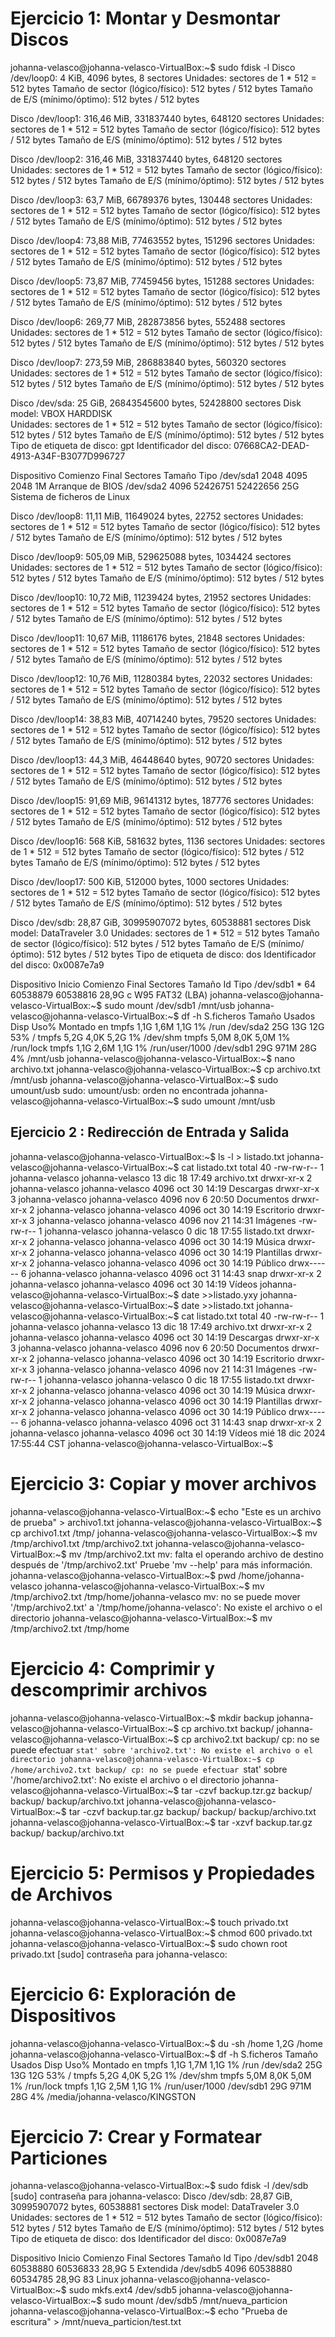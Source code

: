# Ejercicio 1: Montar y Desmontar Discos

johanna-velasco@johanna-velasco-VirtualBox:~$ sudo fdisk -l
Disco /dev/loop0: 4 KiB, 4096 bytes, 8 sectores
Unidades: sectores de 1 * 512 = 512 bytes
Tamaño de sector (lógico/físico): 512 bytes / 512 bytes
Tamaño de E/S (mínimo/óptimo): 512 bytes / 512 bytes


Disco /dev/loop1: 316,46 MiB, 331837440 bytes, 648120 sectores
Unidades: sectores de 1 * 512 = 512 bytes
Tamaño de sector (lógico/físico): 512 bytes / 512 bytes
Tamaño de E/S (mínimo/óptimo): 512 bytes / 512 bytes


Disco /dev/loop2: 316,46 MiB, 331837440 bytes, 648120 sectores
Unidades: sectores de 1 * 512 = 512 bytes
Tamaño de sector (lógico/físico): 512 bytes / 512 bytes
Tamaño de E/S (mínimo/óptimo): 512 bytes / 512 bytes


Disco /dev/loop3: 63,7 MiB, 66789376 bytes, 130448 sectores
Unidades: sectores de 1 * 512 = 512 bytes
Tamaño de sector (lógico/físico): 512 bytes / 512 bytes
Tamaño de E/S (mínimo/óptimo): 512 bytes / 512 bytes


Disco /dev/loop4: 73,88 MiB, 77463552 bytes, 151296 sectores
Unidades: sectores de 1 * 512 = 512 bytes
Tamaño de sector (lógico/físico): 512 bytes / 512 bytes
Tamaño de E/S (mínimo/óptimo): 512 bytes / 512 bytes


Disco /dev/loop5: 73,87 MiB, 77459456 bytes, 151288 sectores
Unidades: sectores de 1 * 512 = 512 bytes
Tamaño de sector (lógico/físico): 512 bytes / 512 bytes
Tamaño de E/S (mínimo/óptimo): 512 bytes / 512 bytes


Disco /dev/loop6: 269,77 MiB, 282873856 bytes, 552488 sectores
Unidades: sectores de 1 * 512 = 512 bytes
Tamaño de sector (lógico/físico): 512 bytes / 512 bytes
Tamaño de E/S (mínimo/óptimo): 512 bytes / 512 bytes


Disco /dev/loop7: 273,59 MiB, 286883840 bytes, 560320 sectores
Unidades: sectores de 1 * 512 = 512 bytes
Tamaño de sector (lógico/físico): 512 bytes / 512 bytes
Tamaño de E/S (mínimo/óptimo): 512 bytes / 512 bytes


Disco /dev/sda: 25 GiB, 26843545600 bytes, 52428800 sectores
Disk model: VBOX HARDDISK   
Unidades: sectores de 1 * 512 = 512 bytes
Tamaño de sector (lógico/físico): 512 bytes / 512 bytes
Tamaño de E/S (mínimo/óptimo): 512 bytes / 512 bytes
Tipo de etiqueta de disco: gpt
Identificador del disco: 07668CA2-DEAD-4913-A34F-B3077D996727

Dispositivo Comienzo    Final Sectores Tamaño Tipo
/dev/sda1       2048     4095     2048     1M Arranque de BIOS
/dev/sda2       4096 52426751 52422656    25G Sistema de ficheros de Linux


Disco /dev/loop8: 11,11 MiB, 11649024 bytes, 22752 sectores
Unidades: sectores de 1 * 512 = 512 bytes
Tamaño de sector (lógico/físico): 512 bytes / 512 bytes
Tamaño de E/S (mínimo/óptimo): 512 bytes / 512 bytes


Disco /dev/loop9: 505,09 MiB, 529625088 bytes, 1034424 sectores
Unidades: sectores de 1 * 512 = 512 bytes
Tamaño de sector (lógico/físico): 512 bytes / 512 bytes
Tamaño de E/S (mínimo/óptimo): 512 bytes / 512 bytes


Disco /dev/loop10: 10,72 MiB, 11239424 bytes, 21952 sectores
Unidades: sectores de 1 * 512 = 512 bytes
Tamaño de sector (lógico/físico): 512 bytes / 512 bytes
Tamaño de E/S (mínimo/óptimo): 512 bytes / 512 bytes


Disco /dev/loop11: 10,67 MiB, 11186176 bytes, 21848 sectores
Unidades: sectores de 1 * 512 = 512 bytes
Tamaño de sector (lógico/físico): 512 bytes / 512 bytes
Tamaño de E/S (mínimo/óptimo): 512 bytes / 512 bytes


Disco /dev/loop12: 10,76 MiB, 11280384 bytes, 22032 sectores
Unidades: sectores de 1 * 512 = 512 bytes
Tamaño de sector (lógico/físico): 512 bytes / 512 bytes
Tamaño de E/S (mínimo/óptimo): 512 bytes / 512 bytes


Disco /dev/loop14: 38,83 MiB, 40714240 bytes, 79520 sectores
Unidades: sectores de 1 * 512 = 512 bytes
Tamaño de sector (lógico/físico): 512 bytes / 512 bytes
Tamaño de E/S (mínimo/óptimo): 512 bytes / 512 bytes


Disco /dev/loop13: 44,3 MiB, 46448640 bytes, 90720 sectores
Unidades: sectores de 1 * 512 = 512 bytes
Tamaño de sector (lógico/físico): 512 bytes / 512 bytes
Tamaño de E/S (mínimo/óptimo): 512 bytes / 512 bytes


Disco /dev/loop15: 91,69 MiB, 96141312 bytes, 187776 sectores
Unidades: sectores de 1 * 512 = 512 bytes
Tamaño de sector (lógico/físico): 512 bytes / 512 bytes
Tamaño de E/S (mínimo/óptimo): 512 bytes / 512 bytes


Disco /dev/loop16: 568 KiB, 581632 bytes, 1136 sectores
Unidades: sectores de 1 * 512 = 512 bytes
Tamaño de sector (lógico/físico): 512 bytes / 512 bytes
Tamaño de E/S (mínimo/óptimo): 512 bytes / 512 bytes


Disco /dev/loop17: 500 KiB, 512000 bytes, 1000 sectores
Unidades: sectores de 1 * 512 = 512 bytes
Tamaño de sector (lógico/físico): 512 bytes / 512 bytes
Tamaño de E/S (mínimo/óptimo): 512 bytes / 512 bytes


Disco /dev/sdb: 28,87 GiB, 30995907072 bytes, 60538881 sectores
Disk model: DataTraveler 3.0
Unidades: sectores de 1 * 512 = 512 bytes
Tamaño de sector (lógico/físico): 512 bytes / 512 bytes
Tamaño de E/S (mínimo/óptimo): 512 bytes / 512 bytes
Tipo de etiqueta de disco: dos
Identificador del disco: 0x0087e7a9

Dispositivo Inicio Comienzo    Final Sectores Tamaño Id Tipo
/dev/sdb1   *            64 60538879 60538816  28,9G  c W95 FAT32 (LBA)
johanna-velasco@johanna-velasco-VirtualBox:~$ sudo mount /dev/sdb1 /mnt/usb
johanna-velasco@johanna-velasco-VirtualBox:~$ df -h
S.ficheros     Tamaño Usados  Disp Uso% Montado en
tmpfs            1,1G   1,6M  1,1G   1% /run
/dev/sda2         25G    13G   12G  53% /
tmpfs            5,2G   4,0K  5,2G   1% /dev/shm
tmpfs            5,0M   8,0K  5,0M   1% /run/lock
tmpfs            1,1G   2,6M  1,1G   1% /run/user/1000
/dev/sdb1         29G   971M   28G   4% /mnt/usb
johanna-velasco@johanna-velasco-VirtualBox:~$ nano archivo.txt
johanna-velasco@johanna-velasco-VirtualBox:~$ cp archivo.txt /mnt/usb
johanna-velasco@johanna-velasco-VirtualBox:~$ sudo umount/usb
sudo: umount/usb: orden no encontrada
johanna-velasco@johanna-velasco-VirtualBox:~$ sudo umount /mnt/usb 

## Ejercicio 2 : Redirección de Entrada y Salida

johanna-velasco@johanna-velasco-VirtualBox:~$ ls -l > listado.txt
johanna-velasco@johanna-velasco-VirtualBox:~$ cat listado.txt
total 40
-rw-rw-r-- 1 johanna-velasco johanna-velasco   13 dic 18 17:49 archivo.txt
drwxr-xr-x 2 johanna-velasco johanna-velasco 4096 oct 30 14:19 Descargas
drwxr-xr-x 3 johanna-velasco johanna-velasco 4096 nov  6 20:50 Documentos
drwxr-xr-x 2 johanna-velasco johanna-velasco 4096 oct 30 14:19 Escritorio
drwxr-xr-x 3 johanna-velasco johanna-velasco 4096 nov 21 14:31 Imágenes
-rw-rw-r-- 1 johanna-velasco johanna-velasco    0 dic 18 17:55 listado.txt
drwxr-xr-x 2 johanna-velasco johanna-velasco 4096 oct 30 14:19 Música
drwxr-xr-x 2 johanna-velasco johanna-velasco 4096 oct 30 14:19 Plantillas
drwxr-xr-x 2 johanna-velasco johanna-velasco 4096 oct 30 14:19 Público
drwx------ 6 johanna-velasco johanna-velasco 4096 oct 31 14:43 snap
drwxr-xr-x 2 johanna-velasco johanna-velasco 4096 oct 30 14:19 Vídeos
johanna-velasco@johanna-velasco-VirtualBox:~$ date >>listado.yxy
johanna-velasco@johanna-velasco-VirtualBox:~$ date >>listado.txt
johanna-velasco@johanna-velasco-VirtualBox:~$ cat listado.txt
total 40
-rw-rw-r-- 1 johanna-velasco johanna-velasco   13 dic 18 17:49 archivo.txt
drwxr-xr-x 2 johanna-velasco johanna-velasco 4096 oct 30 14:19 Descargas
drwxr-xr-x 3 johanna-velasco johanna-velasco 4096 nov  6 20:50 Documentos
drwxr-xr-x 2 johanna-velasco johanna-velasco 4096 oct 30 14:19 Escritorio
drwxr-xr-x 3 johanna-velasco johanna-velasco 4096 nov 21 14:31 Imágenes
-rw-rw-r-- 1 johanna-velasco johanna-velasco    0 dic 18 17:55 listado.txt
drwxr-xr-x 2 johanna-velasco johanna-velasco 4096 oct 30 14:19 Música
drwxr-xr-x 2 johanna-velasco johanna-velasco 4096 oct 30 14:19 Plantillas
drwxr-xr-x 2 johanna-velasco johanna-velasco 4096 oct 30 14:19 Público
drwx------ 6 johanna-velasco johanna-velasco 4096 oct 31 14:43 snap
drwxr-xr-x 2 johanna-velasco johanna-velasco 4096 oct 30 14:19 Vídeos
mié 18 dic 2024 17:55:44 CST
johanna-velasco@johanna-velasco-VirtualBox:~$ 

# Ejercicio 3: Copiar y mover archivos

johanna-velasco@johanna-velasco-VirtualBox:~$ echo "Este es un archivo de prueba" > archivo1.txt
johanna-velasco@johanna-velasco-VirtualBox:~$ cp archivo1.txt /tmp/
johanna-velasco@johanna-velasco-VirtualBox:~$ mv /tmp/archivo1.txt /tmp/archivo2.txt
johanna-velasco@johanna-velasco-VirtualBox:~$ mv /tmp/archivo2.txt
mv: falta el operando archivo de destino después de '/tmp/archivo2.txt'
Pruebe 'mv --help' para más información.
johanna-velasco@johanna-velasco-VirtualBox:~$ pwd
/home/johanna-velasco
johanna-velasco@johanna-velasco-VirtualBox:~$ mv /tmp/archivo2.txt /tmp/home/johanna-velasco
mv: no se puede mover '/tmp/archivo2.txt' a '/tmp/home/johanna-velasco': No existe el archivo o el directorio
johanna-velasco@johanna-velasco-VirtualBox:~$ mv /tmp/archivo2.txt /tmp/home

# Ejercicio 4: Comprimir y descomprimir archivos

johanna-velasco@johanna-velasco-VirtualBox:~$ mkdir backup
johanna-velasco@johanna-velasco-VirtualBox:~$ cp archivo.txt backup/
johanna-velasco@johanna-velasco-VirtualBox:~$ cp archivo2.txt backup/
cp: no se puede efectuar `stat' sobre 'archivo2.txt': No existe el archivo o el directorio
johanna-velasco@johanna-velasco-VirtualBox:~$ cp /home/archivo2.txt backup/
cp: no se puede efectuar `stat' sobre '/home/archivo2.txt': No existe el archivo o el directorio
johanna-velasco@johanna-velasco-VirtualBox:~$ tar -czvf backup.tzr.gz backup/
backup/
backup/archivo.txt
johanna-velasco@johanna-velasco-VirtualBox:~$ tar -czvf backup.tar.gz backup/
backup/
backup/archivo.txt
johanna-velasco@johanna-velasco-VirtualBox:~$ tar -xzvf backup.tar.gz
backup/
backup/archivo.txt

# Ejercicio 5: Permisos y Propiedades de Archivos
johanna-velasco@johanna-velasco-VirtualBox:~$ touch privado.txt
johanna-velasco@johanna-velasco-VirtualBox:~$ chmod 600 privado.txt
johanna-velasco@johanna-velasco-VirtualBox:~$ sudo chown root privado.txt
[sudo] contraseña para johanna-velasco: 

# Ejercicio 6: Exploración de Dispositivos

johanna-velasco@johanna-velasco-VirtualBox:~$ du -sh /home
1,2G	/home
johanna-velasco@johanna-velasco-VirtualBox:~$ df -h
S.ficheros     Tamaño Usados  Disp Uso% Montado en
tmpfs            1,1G   1,7M  1,1G   1% /run
/dev/sda2         25G    13G   12G  53% /
tmpfs            5,2G   4,0K  5,2G   1% /dev/shm
tmpfs            5,0M   8,0K  5,0M   1% /run/lock
tmpfs            1,1G   2,5M  1,1G   1% /run/user/1000
/dev/sdb1         29G   971M   28G   4% /media/johanna-velasco/KINGSTON

# Ejercicio 7: Crear y Formatear Particiones

johanna-velasco@johanna-velasco-VirtualBox:~$ sudo fdisk -l /dev/sdb
[sudo] contraseña para johanna-velasco: 
Disco /dev/sdb: 28,87 GiB, 30995907072 bytes, 60538881 sectores
Disk model: DataTraveler 3.0
Unidades: sectores de 1 * 512 = 512 bytes
Tamaño de sector (lógico/físico): 512 bytes / 512 bytes
Tamaño de E/S (mínimo/óptimo): 512 bytes / 512 bytes
Tipo de etiqueta de disco: dos
Identificador del disco: 0x0087e7a9

Dispositivo Inicio Comienzo    Final Sectores Tamaño Id Tipo
/dev/sdb1              2048 60538880 60536833  28,9G  5 Extendida
/dev/sdb5              4096 60538880 60534785  28,9G 83 Linux
johanna-velasco@johanna-velasco-VirtualBox:~$ sudo mkfs.ext4 /dev/sdb5
johanna-velasco@johanna-velasco-VirtualBox:~$ sudo mount /dev/sdb5 /mnt/nueva_particion 
johanna-velasco@johanna-velasco-VirtualBox:~$ echo "Prueba de escritura" > /mnt/nueva_particion/test.txt





